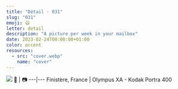 ```yaml
---
title: "Détail - 031"
slug: "031"
emoji: 😃
letter: detail
description: "A picture per week in your mailbox"
date: 2023-02-24T00:00:00+01:00
color: accent
resources:
  - src: "cover.webp"
    name: "cover"
---
```

![](cover)
📍 | 📷
---|---
Finistère, France | Olympus XA - Kodak Portra 400
